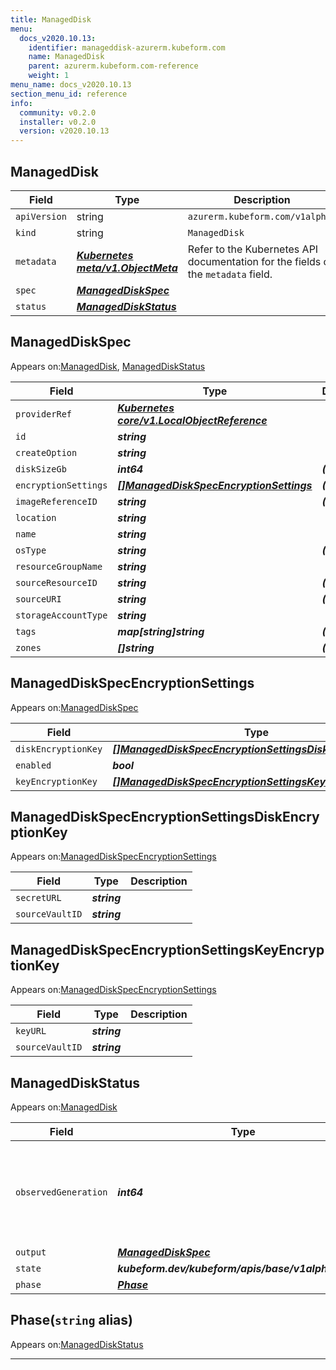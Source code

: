 ```yaml
---
title: ManagedDisk
menu:
  docs_v2020.10.13:
    identifier: manageddisk-azurerm.kubeform.com
    name: ManagedDisk
    parent: azurerm.kubeform.com-reference
    weight: 1
menu_name: docs_v2020.10.13
section_menu_id: reference
info:
  community: v0.2.0
  installer: v0.2.0
  version: v2020.10.13
---
```


## ManagedDisk
| Field | Type | Description |
| ------ | ----- | ----------- |
| `apiVersion` | string | `azurerm.kubeform.com/v1alpha1` |
|    `kind` | string | `ManagedDisk` |
| `metadata` | ***[Kubernetes meta/v1.ObjectMeta](https://kubernetes.io/docs/reference/generated/kubernetes-api/v1.13/#objectmeta-v1-meta)***|Refer to the Kubernetes API documentation for the fields of the `metadata` field.|
| `spec` | ***[ManagedDiskSpec](#manageddiskspec)***||
| `status` | ***[ManagedDiskStatus](#manageddiskstatus)***||
## ManagedDiskSpec

Appears on:[ManagedDisk](#manageddisk), [ManagedDiskStatus](#manageddiskstatus)

| Field | Type | Description |
| ------ | ----- | ----------- |
| `providerRef` | ***[Kubernetes core/v1.LocalObjectReference](https://kubernetes.io/docs/reference/generated/kubernetes-api/v1.13/#localobjectreference-v1-core)***||
| `id` | ***string***||
| `createOption` | ***string***||
| `diskSizeGb` | ***int64***| ***(Optional)*** |
| `encryptionSettings` | ***[[]ManagedDiskSpecEncryptionSettings](#manageddiskspecencryptionsettings)***| ***(Optional)*** |
| `imageReferenceID` | ***string***| ***(Optional)*** |
| `location` | ***string***||
| `name` | ***string***||
| `osType` | ***string***| ***(Optional)*** |
| `resourceGroupName` | ***string***||
| `sourceResourceID` | ***string***| ***(Optional)*** |
| `sourceURI` | ***string***| ***(Optional)*** |
| `storageAccountType` | ***string***||
| `tags` | ***map[string]string***| ***(Optional)*** |
| `zones` | ***[]string***| ***(Optional)*** |
## ManagedDiskSpecEncryptionSettings

Appears on:[ManagedDiskSpec](#manageddiskspec)

| Field | Type | Description |
| ------ | ----- | ----------- |
| `diskEncryptionKey` | ***[[]ManagedDiskSpecEncryptionSettingsDiskEncryptionKey](#manageddiskspecencryptionsettingsdiskencryptionkey)***| ***(Optional)*** |
| `enabled` | ***bool***||
| `keyEncryptionKey` | ***[[]ManagedDiskSpecEncryptionSettingsKeyEncryptionKey](#manageddiskspecencryptionsettingskeyencryptionkey)***| ***(Optional)*** |
## ManagedDiskSpecEncryptionSettingsDiskEncryptionKey

Appears on:[ManagedDiskSpecEncryptionSettings](#manageddiskspecencryptionsettings)

| Field | Type | Description |
| ------ | ----- | ----------- |
| `secretURL` | ***string***||
| `sourceVaultID` | ***string***||
## ManagedDiskSpecEncryptionSettingsKeyEncryptionKey

Appears on:[ManagedDiskSpecEncryptionSettings](#manageddiskspecencryptionsettings)

| Field | Type | Description |
| ------ | ----- | ----------- |
| `keyURL` | ***string***||
| `sourceVaultID` | ***string***||
## ManagedDiskStatus

Appears on:[ManagedDisk](#manageddisk)

| Field | Type | Description |
| ------ | ----- | ----------- |
| `observedGeneration` | ***int64***| ***(Optional)*** Resource generation, which is updated on mutation by the API Server.|
| `output` | ***[ManagedDiskSpec](#manageddiskspec)***| ***(Optional)*** |
| `state` | ***kubeform.dev/kubeform/apis/base/v1alpha1.State***| ***(Optional)*** |
| `phase` | ***[Phase](#phase)***| ***(Optional)*** |
## Phase(`string` alias)

Appears on:[ManagedDiskStatus](#manageddiskstatus)

---
